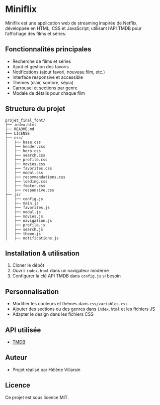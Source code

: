 # Miniflix

Miniflix est une application web de streaming inspirée de Netflix, développée en HTML, CSS et JavaScript, utilisant l’API TMDB pour l’affichage des films et séries.

## Fonctionnalités principales
- Recherche de films et séries
- Ajout et gestion des favoris
- Notifications (ajout favori, nouveau film, etc.)
- Interface responsive et accessible
- Thèmes (clair, sombre, sépia)
- Carrousel et sections par genre
- Modale de détails pour chaque film

## Structure du projet
```
projet_final_font/
├── index.html
├── README.md
├── LICENSE
├── css/
│   ├── base.css
│   ├── header.css
│   ├── hero.css
│   ├── search.css
│   ├── profile.css
│   ├── movies.css
│   ├── favorites.css
│   ├── modal.css
│   ├── recommandations.css
│   ├── loading.css
│   ├── footer.css
│   ├── responsive.css
├── js/
│   ├── config.js
│   ├── main.js
│   ├── favorites.js
│   ├── modal.js
│   ├── movies.js
│   ├── navigation.js
│   ├── profile.js
│   ├── search.js
│   ├── theme.js
│   ├── notifications.js
```

## Installation & utilisation
1. Cloner le dépôt
2. Ouvrir `index.html` dans un navigateur moderne
3. Configurer la clé API TMDB dans `config.js` si besoin

## Personnalisation
- Modifier les couleurs et thèmes dans `css/variables.css`
- Ajouter des sections ou des genres dans `index.html` et les fichiers JS
- Adapter le design dans les fichiers CSS

## API utilisée
- [TMDB](https://www.themoviedb.org/documentation/api)

## Auteur
- Projet réalisé par Hélène Villarsin

## Licence
Ce projet est sous licence MIT.
